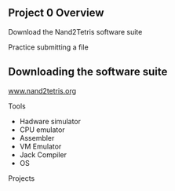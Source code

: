 ## Project 0 Overview

Download the Nand2Tetris software suite

Practice submitting a file





## Downloading the software suite

www.nand2tetris.org



Tools

- Hadware simulator
- CPU emulator
- Assembler
- VM Emulator
- Jack Compiler
- OS

Projects